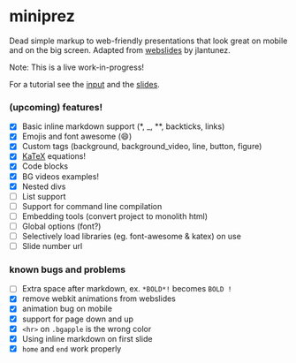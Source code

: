 # miniprez

Dead simple markup to web-friendly presentations that look great on mobile and on the big screen. Adapted from [webslides](https://github.com/jlantunez/webslides) by jlantunez.

Note: This is a live work-in-progress!

For a tutorial see the [input](https://raw.githubusercontent.com/thoppe/miniprez/gh-pages/tutorial.md) and the [slides](https://thoppe.github.io/miniprez/tutorial.html).

### (upcoming) features!

+ [x] Basic inline markdown support (*, _, **, backticks, links)
+ [x] Emojis and font awesome  (:smile:)
+ [x] Custom tags (background, background_video, line, button, figure)
+ [x] [KaTeX](https://github.com/Khan/KaTeX) equations!
+ [x] Code blocks
+ [x] BG videos examples!
+ [x] Nested divs
+ [ ] List support
+ [ ] Support for command line compilation
+ [ ] Embedding tools (convert project to monolith html)
+ [ ] Global options (font?)
+ [ ] Selectively load libraries (eg. font-awesome & katex) on use
+ [ ] Slide number url

### known bugs and problems
+ [ ] Extra space after markdown, ex. `*BOLD*!` becomes `BOLD !`
+ [x] remove webkit animations from webslides
+ [x] animation bug on mobile
+ [x] support for page down and up
+ [x] `<hr>` on `.bgapple` is the wrong color
+ [x] Using inline markdown on first slide
+ [x] `home` and `end` work properly